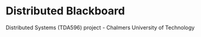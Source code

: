 # Distributed Blackboard

Distributed Systems (TDA596) project - Chalmers University of Technology

